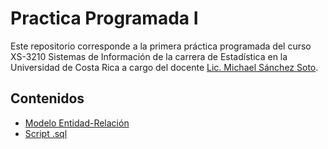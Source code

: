 # Practica Programada I

Este repositorio corresponde a la primera práctica programada del curso XS-3210 Sistemas de Información de la carrera de Estadística en la Universidad de Costa Rica a cargo del docente [Lic. Michael Sánchez Soto]([https://www.linkedin.com/in/iv%C3%A1n-daniel-rodr%C3%ADguez-cruz-2471a325a/](https://www.linkedin.com/in/mikesaso13/)). 

## Contenidos

* [Modelo Entidad-Relación]()
* [Script .sql]()

